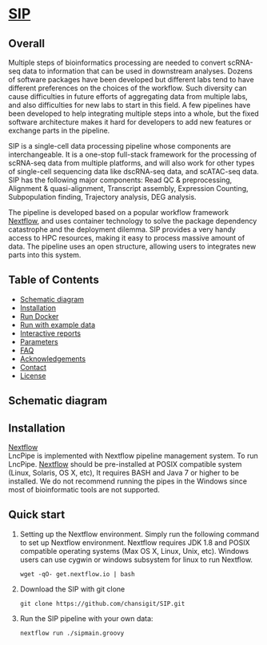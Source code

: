 # [SIP](https://github.com/chansigit/SIP) 
## Overall
Multiple steps of bioinformatics processing are needed to convert scRNA-seq data to information that can be used in downstream analyses. Dozens of software packages have been developed but different labs tend to have different preferences on the choices of the workflow. Such diversity can cause difficulties in future efforts of aggregating data from multiple labs, and also difficulties for new labs to start in this field. A few pipelines have been developed to help integrating multiple steps into a whole, but the fixed software architecture makes it hard for developers to add new features or exchange parts in the pipeline. 

SIP is a single-cell data processing pipeline whose components are interchangeable. It is a one-stop full-stack framework for the processing of scRNA-seq data from multiple platforms, and will also work for other types of single-cell sequencing data like dscRNA-seq data, and scATAC-seq data. SIP has the following major components: Read QC & preprocessing, Alignment & quasi-alignment, Transcript assembly, Expression Counting, Subpopulation finding, Trajectory analysis, DEG analysis. 

The pipeline is developed based on  a popular workflow framework [Nextflow](https://github.com/nextflow-io/nextflow), and uses container technology to solve the package dependency catastrophe and the deployment dilemma. SIP provides a very handy access to HPC resources, making it easy to process massive amount of data. The pipeline uses an open structure, allowing users to integrates new parts into this system.



## Table of Contents

<!-- START doctoc generated TOC please keep comment here to allow auto update -->
<!-- DON'T EDIT THIS SECTION, INSTEAD RE-RUN doctoc TO UPDATE -->

- [Schematic diagram](#schematic-diagram)
- [Installation](#installation-and-quick-start)
- [Run Docker](#run-docker)
- [Run with example data](https://github.com/likelet/LncPipeTestData)
- [Interactive reports](#interactive-reports)
- [Parameters](#parameters)
- [FAQ](#faq)
- [Acknowledgements](#acknowledgements)
- [Contact](#contact)
- [License](#license)

## Schematic diagram


## Installation
[Nextflow](https://github.com/nextflow-io/nextflow)  
LncPipe is implemented with Nextflow pipeline management system. To run LncPipe. [Nextflow](https://github.com/nextflow-io/nextflow) should be pre-installed at  POSIX compatible system (Linux, Solaris, OS X, etc), It requires BASH and Java 7 or higher to be installed. We do not recommend running the pipes in the Windows since most of bioinformatic tools are not supported.

## Quick start


1. Setting up the Nextflow environment. Simply run the following command to set up Nextflow environment. Nextflow requires JDK 1.8 and POSIX compatible operating systems (Max OS X, Linux, Unix, etc). Windows users can use cygwin or windows subsystem for linux to run Nextflow. 


   ```wget -qO- get.nextflow.io | bash  ```

2. Download the SIP with git clone

   ```git clone https://github.com/chansigit/SIP.git```

6. Run the SIP pipeline with your own data:

   ```nextflow run ./sipmain.groovy```

